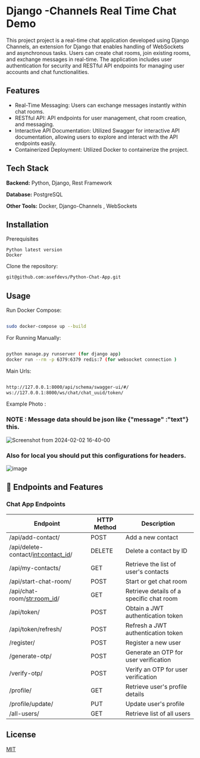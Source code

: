 
# Django -Channels Real Time Chat Demo

This project  project is a real-time chat application developed using Django Channels, an extension for Django that enables handling of WebSockets and asynchronous tasks. Users can create chat rooms, join existing rooms, and exchange messages in real-time. The application includes user authentication for security and RESTful API endpoints for managing user accounts and chat functionalities.


## Features

- Real-Time Messaging: Users can exchange messages instantly within chat rooms.
- RESTful API: API endpoints for user management, chat room creation, and messaging.
- Interactive API Documentation: Utilized Swagger for interactive API documentation, allowing users to explore and interact with the API endpoints easily.
- Containerized Deployment: Utilized Docker to containerize the project.


## Tech Stack

**Backend:** Python, Django, Rest Framework

**Database:** PostgreSQL

**Other Tools:** Docker, Django-Channels , WebSockets

## Installation

Prerequisites

    Python latest version
    Docker 

Clone the repository:
```bash 
git@github.com:asefdevs/Python-Chat-App.git
```
    
## Usage

Run Docker Compose:

```bash

sudo docker-compose up --build

```
For Running Manually:

```bash

python manage.py runserver (for django app)
docker run --rm -p 6379:6379 redis:7 (for websocket connection )

```
Main Urls:

```bash

http://127.0.0.1:8000/api/schema/swagger-ui/#/
ws://127.0.0.1:8000/ws/chat/chat_uuid/token/

```
Example Photo :
### NOTE : Message data should be json like {"message" :"text"} this.
![Screenshot from 2024-02-02 16-40-00](https://github.com/asefdevs/Python-Chat-App/assets/135063247/e67821fd-7af6-47a5-b975-316568540a7b)
###  Also for local you should put this configurations for headers.
![image](https://github.com/asefdevs/Python-Chat-App/assets/135063247/34fc6f1d-7496-4b13-8166-7c1419085847)



## 🔗 Endpoints and Features


### Chat App Endpoints

| Endpoint                                | HTTP Method | Description                                       |
|-----------------------------------------|-------------|---------------------------------------------------|
| /api/add-contact/                       | POST        | Add a new contact                                 |
| /api/delete-contact/<int:contact_id>/   | DELETE      | Delete a contact by ID                            |
| /api/my-contacts/                       | GET         | Retrieve the list of user's contacts              |
| /api/start-chat-room/                   | POST        | Start or get chat room                             |
| /api/chat-room/<str:room_id>/           | GET         | Retrieve details of a specific chat room          |
| /api/token/                             | POST        | Obtain a JWT authentication token                 |
| /api/token/refresh/                    | POST        | Refresh a JWT authentication token                |
| /register/                              | POST        | Register a new user                               |
| /generate-otp/                          | POST        | Generate an OTP for user verification             |
| /verify-otp/                            | POST        | Verify an OTP for user verification               |
| /profile/                               | GET         | Retrieve user's profile details                   |
| /profile/update/                        | PUT         | Update user's profile                             |
| /all-users/                             | GET         | Retrieve list of all users                        |


## License

[MIT](https://choosealicense.com/licenses/mit/)

